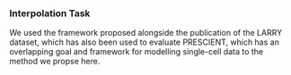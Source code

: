 ### Interpolation Task

We used the framework proposed alongside the publication of the LARRY dataset, which has also been used to evaluate PRESCIENT, which has an overlapping goal and framework for modelling single-cell data to the method we propse here. 
